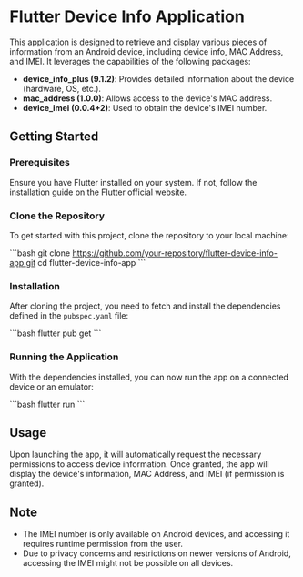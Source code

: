
# Flutter Device Info Application

This application is designed to retrieve and display various pieces of information from an Android device, including device info, MAC Address, and IMEI. It leverages the capabilities of the following packages:

- **device_info_plus (9.1.2)**: Provides detailed information about the device (hardware, OS, etc.).
- **mac_address (1.0.0)**: Allows access to the device's MAC address.
- **device_imei (0.0.4+2)**: Used to obtain the device's IMEI number.

## Getting Started

### Prerequisites

Ensure you have Flutter installed on your system. If not, follow the installation guide on the Flutter official website.

### Clone the Repository

To get started with this project, clone the repository to your local machine:

\```bash
git clone https://github.com/your-repository/flutter-device-info-app.git
cd flutter-device-info-app
\```

### Installation

After cloning the project, you need to fetch and install the dependencies defined in the `pubspec.yaml` file:

\```bash
flutter pub get
\```

### Running the Application

With the dependencies installed, you can now run the app on a connected device or an emulator:

\```bash
flutter run
\```

## Usage

Upon launching the app, it will automatically request the necessary permissions to access device information. Once granted, the app will display the device's information, MAC Address, and IMEI (if permission is granted).

## Note

- The IMEI number is only available on Android devices, and accessing it requires runtime permission from the user.
- Due to privacy concerns and restrictions on newer versions of Android, accessing the IMEI might not be possible on all devices.
